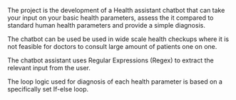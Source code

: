 The project is the development of a Health assistant chatbot that can take your input on your basic health parameters, assess the it compared to standard human health parameters and provide a simple diagnosis.

The chatbot can be used be used in wide scale health checkups where it is not feasible for doctors to consult large amount of patients one on one.

The chatbot assistant uses Regular Expressions (Regex) to extract the relevant input from the user.

The loop logic used for diagnosis of each health parameter is based on a specifically set If-else loop.
